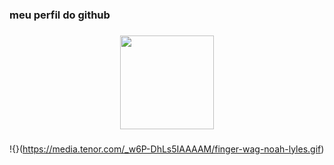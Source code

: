 <h3 align="left">meu perfil do github</h3>

###

<div align="center">
  <img height="150" src="https://64.media.tumblr.com/2bdb4c68e9aeeb9c31874ef02dbfa6d4/tumblr_o6aq1aeESG1s39yzeo1_500.gif"  />
</div>

###

!{}(https://media.tenor.com/_w6P-DhLs5IAAAAM/finger-wag-noah-lyles.gif)
